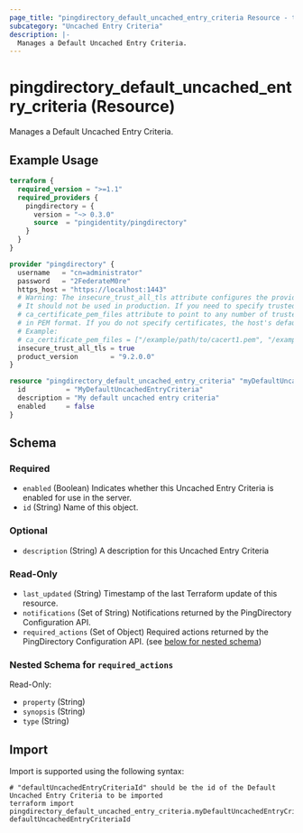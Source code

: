 ```yaml
---
page_title: "pingdirectory_default_uncached_entry_criteria Resource - terraform-provider-pingdirectory"
subcategory: "Uncached Entry Criteria"
description: |-
  Manages a Default Uncached Entry Criteria.
---
```


# pingdirectory_default_uncached_entry_criteria (Resource)

Manages a Default Uncached Entry Criteria.

## Example Usage

```terraform
terraform {
  required_version = ">=1.1"
  required_providers {
    pingdirectory = {
      version = "~> 0.3.0"
      source  = "pingidentity/pingdirectory"
    }
  }
}

provider "pingdirectory" {
  username   = "cn=administrator"
  password   = "2FederateM0re"
  https_host = "https://localhost:1443"
  # Warning: The insecure_trust_all_tls attribute configures the provider to trust any certificate presented by the PingDirectory server.
  # It should not be used in production. If you need to specify trusted CA certificates, use the
  # ca_certificate_pem_files attribute to point to any number of trusted CA certificate files
  # in PEM format. If you do not specify certificates, the host's default root CA set will be used.
  # Example:
  # ca_certificate_pem_files = ["/example/path/to/cacert1.pem", "/example/path/to/cacert2.pem"]
  insecure_trust_all_tls = true
  product_version        = "9.2.0.0"
}

resource "pingdirectory_default_uncached_entry_criteria" "myDefaultUncachedEntryCriteria" {
  id          = "MyDefaultUncachedEntryCriteria"
  description = "My default uncached entry criteria"
  enabled     = false
}
```

<!-- schema generated by tfplugindocs -->
## Schema

### Required

- `enabled` (Boolean) Indicates whether this Uncached Entry Criteria is enabled for use in the server.
- `id` (String) Name of this object.

### Optional

- `description` (String) A description for this Uncached Entry Criteria

### Read-Only

- `last_updated` (String) Timestamp of the last Terraform update of this resource.
- `notifications` (Set of String) Notifications returned by the PingDirectory Configuration API.
- `required_actions` (Set of Object) Required actions returned by the PingDirectory Configuration API. (see [below for nested schema](#nestedatt--required_actions))

<a id="nestedatt--required_actions"></a>
### Nested Schema for `required_actions`

Read-Only:

- `property` (String)
- `synopsis` (String)
- `type` (String)

## Import

Import is supported using the following syntax:

```shell
# "defaultUncachedEntryCriteriaId" should be the id of the Default Uncached Entry Criteria to be imported
terraform import pingdirectory_default_uncached_entry_criteria.myDefaultUncachedEntryCriteria defaultUncachedEntryCriteriaId
```

